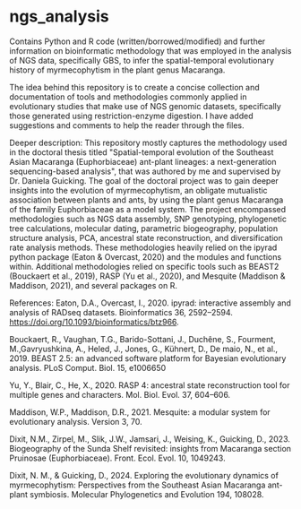 # ngs_analysis
Contains Python and R code (written/borrowed/modified) and further information on bioinformatic methodology that was employed in the analysis of NGS data, specifically GBS, to infer the spatial-temporal evolutionary history of myrmecophytism in the plant genus Macaranga.

The idea behind this repository is to create a concise collection and documentation of tools and methodologies commonly applied in evolutionary studies that make use of NGS genomic datasets, specifically those generated using restriction-enzyme digestion. I have added suggestions and comments to help the reader through the files. 

Deeper description: This repository mostly captures the methodology used in the doctoral thesis titled "Spatial-temporal evolution of the Southeast Asian Macaranga (Euphorbiaceae) ant-plant lineages: a next-generation sequencing-based analysis", that was authored by me and supervised by Dr. Daniela Guicking. The goal of the doctoral project was to gain deeper insights into the evolution of myrmecophytism, an obligate mutualistic association between plants and ants, by using the plant genus Macaranga of the family Euphorbiaceae as a model system. The project encompassed methodologies such as NGS data assembly, SNP genotyping, phylogenetic tree calculations, molecular dating, parametric biogeography, population structure analysis, PCA, ancestral state reconstruction, and diversification rate analysis methods. These methodologies heavily relied on the ipyrad python package (Eaton & Overcast, 2020) and the modules and functions within. Additional methodologies relied on specific tools such as BEAST2 (Bouckaert et al., 2019), RASP (Yu et al., 2020), and Mesquite (Maddison & Maddison, 2021), and several packages on R. 

References:
Eaton, D.A., Overcast, I., 2020. ipyrad: interactive assembly and analysis of RADseq datasets. Bioinformatics 36, 2592–2594. https://doi.org/10.1093/bioinformatics/btz966.

Bouckaert, R., Vaughan, T.G., Barido-Sottani, J., Duchêne, S., Fourment, M.,Gavryushkina, A., Heled, J., Jones, G., Kühnert, D., De maio, N., et al., 2019. BEAST 2.5: an advanced software platform for Bayesian evolutionary analysis. PLoS Comput. Biol. 15, e1006650

Yu, Y., Blair, C., He, X., 2020. RASP 4: ancestral state reconstruction tool for multiple genes and characters. Mol. Biol. Evol. 37, 604–606.

Maddison, W.P., Maddison, D.R., 2021. Mesquite: a modular system for evolutionary analysis. Version 3, 70.

Dixit, N.M., Zirpel, M., Slik, J.W., Jamsari, J., Weising, K., Guicking, D., 2023. Biogeography of the Sunda Shelf revisited: insights from Macaranga section Pruinosae (Euphorbiaceae). Front. Ecol. Evol. 10, 1049243.

Dixit, N. M., & Guicking, D., 2024. Exploring the evolutionary dynamics of myrmecophytism: Perspectives from the Southeast Asian Macaranga ant-plant symbiosis. Molecular Phylogenetics and Evolution 194, 108028.

